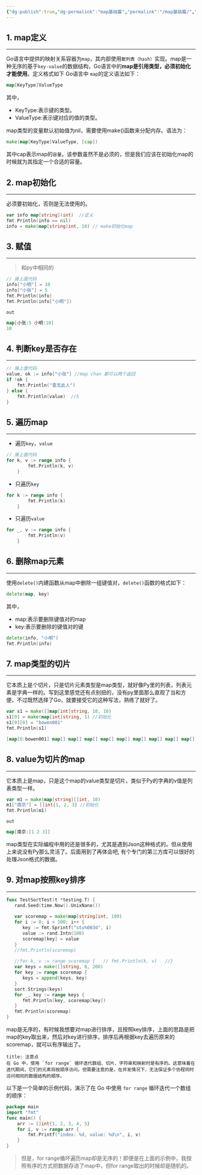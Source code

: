 ```yaml
---
{"dg-publish":true,"dg-permalink":"map基础篇","permalink":"/map基础篇/","noteIcon":"","created":"2023-03-12","updated":""}
---
```


## 1. map定义
---
Go语言中提供的映射关系容器为`map`，其内部使用`散列表（hash）`实现。map是一种无序的基于`key-value`的数据结构，Go语言中的**map是引用类型，必须初始化才能使用**。定义格式如下
Go语言中 `map`的定义语法如下：
```go
map[KeyType]ValueType
```
其中，
-   KeyType:表示键的类型。
-   ValueType:表示键对应的值的类型。

map类型的变量默认初始值为nil，需要使用make()函数来分配内存。语法为：
```go
make(map[KeyType]ValueType, [cap])
```
其中cap表示map的`容量`，该参数虽然不是必须的，但是我们应该在初始化map的时候就为其指定一个合适的容量。

## 2. map初始化
---
必须要初始化，否则是无法使用的。
```go
var info map[string](int)  //定义
fmt.Println(info == nil)
info = make(map[string]int, 10) // make初始化map
```
## 3. 赋值
---
>  和py中相同的
```go
// 接上面代码
info["小明"] = 10
info["小张"] = 5
fmt.Println(info)
fmt.Println(info["小明"])
```
`out`
```go
map[小张:5 小明:10] 
10
```


## 4. 判断key是否存在
---
```go
// 接上面代码
value, ok := info["小张"] //map chan 都可以两个返回
if !ok {
	fmt.Println("查无此人")
} else {
	fmt.Println(value)  //5
}
```

## 5. 遍历map
---
-   遍历`key`，`value`
```go
// 接上面代码
for k, v := range info { 
		fmt.Println(k, v)
	}
```

-   只遍历`key`
```go
for k := range info {
		fmt.Println(k)
	}
```

-   只遍历`value`
```go
for _, v := range info {
		fmt.Println(v)
	}
```

## 6. 删除map元素
---
使用`delete()`内建函数从map中删除一组键值对，`delete()`函数的格式如下：
```go
delete(map, key)
```
其中，
-   map:表示要删除键值对的map
-   key:表示要删除的键值对的键
```go
delete(info, "小明")
fmt.Println(info)
```


## 7. map类型的切片
---
它本质上是个切片，只是切片元素类型是map类型，就好像Py里的列表，列表元素是字典一样的。写到这里感觉还有点别扭的，没有py里面那么直观了当和方便，不过既然选择了Go，就要接受它的这种写法，熟练了就好了。
```go
var s1 = make([]map[int]string, 10, 10)
s1[0] = make(map[int]string, 1) //初始化
s1[0][0] = "bowen001"
fmt.Println(s1)
```

```go
[map[0:bowen001] map[] map[] map[] map[] map[] map[] map[] map[] map[]]
```

## 8. value为切片的map
---
它本质上是map，只是这个map的value类型是切片，类似于Py的字典的v值是列表类型一样。
```go
var m1 = make(map[string][]int, 10)
m1["南京"] = []int{1, 2, 3} //初始化
fmt.Println(m1)
```

`out`
```go
map[南京:[1 2 3]]
```
map类型在实际编程中用的还是很多的，尤其是遇到Json这种格式的。但从使用上来说没有Py那么灵活了。后面用到了再体会吧, 有个专门的第三方库可以很好的处理Json格式的数据。


## 9. 对map按照key排序
---
```go
func TestSortTest(t *testing.T) {  
   rand.Seed(time.Now().UnixNano())  
  
   var scoremap = make(map[string]int, 100)  
   for i := 0; i < 100; i++ {  
      key := fmt.Sprintf("stu%003d", i)  
      value := rand.Intn(100)  
      scoremap[key] = value  
   }  
   //fmt.Println(scoremap)  
  
   //for k, v := range scoremap {   // fmt.Println(k, v)   //}  
   var keys = make([]string, 0, 200)  
   for key := range scoremap {  
      keys = append(keys, key)  
   }  
   sort.Strings(keys)  
   for _, key := range keys {  
      fmt.Println(key, scoremap[key])  
   }  
   fmt.Println(scoremap)  
}
```

map是无序的，有时候我想要对map进行排序，且按照key排序，上面的思路是把map的key取出来，然后对key进行排序，排序后再根据key去遍历原来的scoremap，就可以有序输出了。

```ad-note
title: 注意点
在 Go 中，使用 `for range` 循环迭代数组、切片、字符串和映射时是有序的。这意味着在迭代期间，它们的元素将按顺序访问。但需要注意的是，在并发情况下，无法保证多个协程同时访问相同的数据结构的顺序。
```

以下是一个简单的示例代码，演示了在 Go 中使用 `for range` 循环迭代一个数组的顺序：
```go
package main
import "fmt"
func main() {
    arr := []int{1, 2, 3, 4, 5}
    for i, v := range arr {
        fmt.Printf("index: %d, value: %d\n", i, v)
    }
}
```

>但是，for range循环遍历map却是无序的！即便是在上面的示例中，我按照有序的方式把数据存进了map中，但for range取出的时候却是随机的。
